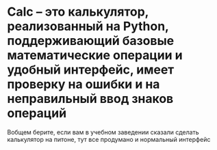 # Calc – это калькулятор, реализованный на Python, поддерживающий базовые математические операции и удобный интерфейс, имеет проверку на ошибки и на неправильный ввод знаков операций

Вобщем берите, если вам в учебном заведении сказали сделать калькулятор на питоне, тут все продумано и нормальный интерфейс

